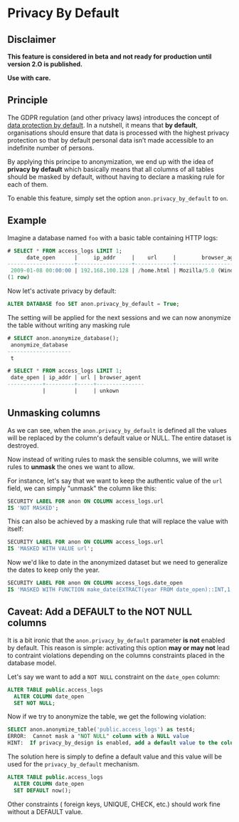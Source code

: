 Privacy By Default
===============================================================================

Disclaimer
--------------------------------------------------------------------------------

**This feature is considered in beta and not ready for production until version
2.O is published.**

**Use with care.**

Principle
--------------------------------------------------------------------------------

The GDPR regulation (and other privacy laws) introduces the concept of
[data protection by default]. In a nutshell, it means that **by default**,
organisations should ensure that data is processed with the highest privacy
protection so that by default personal data isn’t made accessible to an
indefinite number of persons.

By applying this principe to anonymization, we end up with the idea of **privacy
by default** which basically means that all columns of all tables should be
masked by default, without having to declare a masking rule for each of them.

To enable this feature, simply set the option `anon.privacy_by_default` to `on`.

[data protection by default]: https://ec.europa.eu/info/law/law-topic/data-protection/reform/rules-business-and-organisations/obligations/what-does-data-protection-design-and-default-mean_en

Example
--------------------------------------------------------------------------------

Imagine a database named `foo` with a basic table containing HTTP logs:

```sql
# SELECT * FROM access_logs LIMIT 1;
      date_open      |     ip_addr     |    url     |        browser_agent
---------------------+-----------------+------------+------------------------------
 2009-01-08 00:00:00 | 192.168.100.128 | /home.html | Mozilla/5.0 (Windows; en_US)
(1 row)
```

Now let's activate privacy by default:

```sql
ALTER DATABASE foo SET anon.privacy_by_default = True;
```

The setting will be applied for the next sessions and we can now anonymize the
table without writing any masking rule

```sql
# SELECT anon.anonymize_database();
 anonymize_database
--------------------
 t

# SELECT * FROM access_logs LIMIT 1;
 date_open | ip_addr | url | browser_agent
-----------+---------+-----+---------------
           |         |     | unkown
```


Unmasking columns
--------------------------------------------------------------------------------

As we can see, when the `anon.privacy_by_default` is defined all the values will
be replaced by the column's default value or NULL. The entire dataset is
destroyed.

Now instead of writing rules to mask the sensible columns, we will write rules
to **unmask** the ones we want to allow.

For instance, let's say that we want to keep the authentic value of the `url`
field, we can simply "unmask" the column like this:

```sql
SECURITY LABEL FOR anon ON COLUMN access_logs.url
IS 'NOT MASKED';
```

This can also be achieved by a masking rule that will replace the value with
itself:

```sql
SECURITY LABEL FOR anon ON COLUMN access_logs.url
IS 'MASKED WITH VALUE url';
```

Now we'd like to date in the anonymized dataset but we need to generalize the
dates to keep only the year.

```sql
SECURITY LABEL FOR anon ON COLUMN access_logs.date_open
IS 'MASKED WITH FUNCTION make_date(EXTRACT(year FROM date_open)::INT,1,1)';
```



Caveat: Add a DEFAULT to the NOT NULL columns
--------------------------------------------------------------------------------

It is a bit ironic that the `anon.privacy_by_default` parameter **is not**
enabled by default. This reason is simple: activating this option **may or may
not** lead to contraint violations depending on the columns constraints placed
in the database model.

Let's say we want to add a `NOT NULL` constraint on the `date_open` column:

```sql
ALTER TABLE public.access_logs
  ALTER COLUMN date_open
  SET NOT NULL;
```

Now if we try to anonymize the table, we get the following violation:

```sql
SELECT anon.anonymize_table('public.access_logs') as test4;
ERROR:  Cannot mask a "NOT NULL" column with a NULL value
HINT:  If privacy_by_design is enabled, add a default value to the column
```

The solution here is simply to define a default value and this value will be
used for the `privacy_by_default` mechanism.

```sql
ALTER TABLE public.access_logs
  ALTER COLUMN date_open
  SET DEFAULT now();
```

Other constraints ( foreign keys, UNIQUE, CHECK, etc.) should work fine without
a DEFAULT value.


